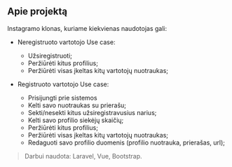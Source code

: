 ## Apie projektą

Instagramo klonas, kuriame kiekvienas naudotojas gali:

- Neregistruoto vartotojo Use case:
    - Užsiregistruoti;
    - Peržiūrėti kitus profilius;
    - Peržiūrėti visas įkeltas kitų vartotojų nuotraukas;
    
- Registruoto vartotojo Use case:
    - Prisijungti prie sistemos
    - Kelti savo nuotraukas su prierašu;
    - Sekti/nesekti kitus užsiregistravusius narius;
    - Kelti savo profilio siekėjų skaičių;
    - Peržiūrėti kitus profilius;
    - Peržiūrėti visas įkeltas kitų vartotojų nuotraukas;
    - Redaguoti savo profilio duomenis (profilio nuotrauka, prierašas, url);
    
    
  
> Darbui naudota:
> Laravel, Vue, Bootstrap.
